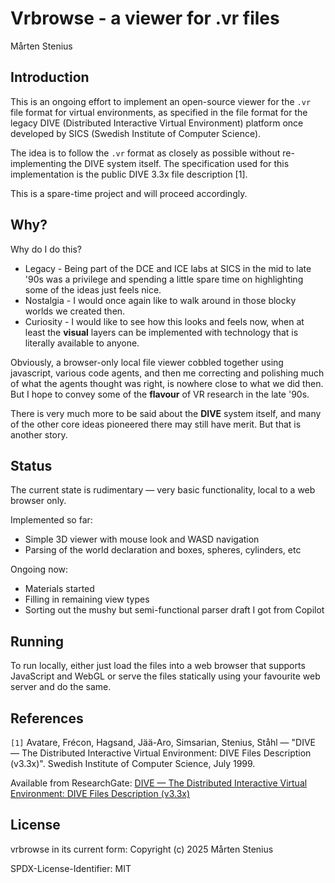 # Vrbrowse - a viewer for .vr files

Mårten Stenius

## Introduction

This is an ongoing effort to implement an open-source viewer for the `.vr` file format for virtual environments,
as specified in the file format for the legacy DIVE (Distributed Interactive Virtual Environment)
platform once developed by SICS (Swedish Institute of Computer Science).

The idea is to follow the `.vr` format as closely as possible without re-implementing the DIVE system itself.
The specification used for this implementation is the public DIVE 3.3x file description [1].

This is a spare-time project and will proceed accordingly.

## Why?

Why do I do this?

- Legacy - Being part of the DCE and ICE labs at SICS in the mid to late '90s was a privilege and spending 
  a little spare time on highlighting some of the ideas just feels nice.
- Nostalgia - I would once again like to walk around in those blocky worlds we created then.
- Curiosity - I would like to see how this looks and feels now, when at least the **visual** layers can be
  implemented with technology that is literally available to anyone.

Obviously, a browser-only local file viewer cobbled together using javascript, various code agents, and then me 
correcting and polishing much of what the agents thought was right, is nowhere close to what we did then. But 
I hope to convey some of the **flavour** of VR research in the late '90s.

There is very much more to be said about the **DIVE** system itself, and many of the other core ideas pioneered
there may still have merit. But that is another story.

## Status

The current state is rudimentary — very basic functionality, local to a web browser only.

Implemented so far:

- Simple 3D viewer with mouse look and WASD navigation
- Parsing of the world declaration and boxes, spheres, cylinders, etc

Ongoing now:

- Materials started
- Filling in remaining view types
- Sorting out the mushy but semi-functional parser draft I got from Copilot

## Running

To run locally, either just load the files into a web browser that supports JavaScript and WebGL or
serve the files statically using your favourite web server and do the same.

## References

`[1]` Avatare, Frécon, Hagsand, Jää-Aro, Simsarian, Stenius, Ståhl — "DIVE — The Distributed Interactive Virtual Environment: DIVE Files Description (v3.3x)". Swedish Institute of Computer Science, July 1999.

Available from ResearchGate: [DIVE — The Distributed Interactive Virtual Environment: DIVE Files Description (v3.3x)](https://www.researchgate.net/publication/2627184_DIVE_---_The_Distributed_Interactive_Virtual_Environment_DIVE_Files_Description)

## License

vrbrowse in its current form: Copyright (c) 2025 Mårten Stenius

SPDX-License-Identifier: MIT
